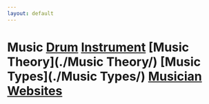 ```yaml
---
layout: default
---
```

# Music  [Drum](./Drum/)   [Instrument](./Instrument/)   [Music Theory](./Music Theory/)   [Music Types](./Music Types/)   [Musician](./Musician/)   [Websites](./Websites/)  
